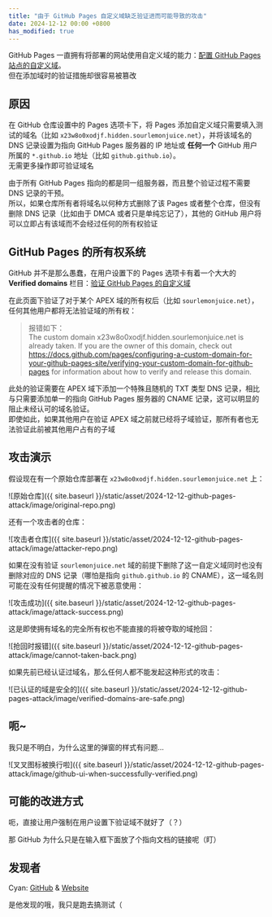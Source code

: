 ```yaml
---
title: "由于 GitHub Pages 自定义域缺乏验证进而可能导致的攻击"
date: 2024-12-12 00:00 +0800
has_modified: true
---
```


GitHub Pages 一直拥有将部署的网站使用自定义域的能力：[配置 GitHub Pages 站点的自定义域](https://docs.github.com/zh/pages/configuring-a-custom-domain-for-your-github-pages-site)。\
但在添加域时的验证措施却很容易被篡改

## 原因

在 GitHub 仓库设置中的 Pages 选项卡下，将 Pages 添加自定义域只需要填入测试的域名（比如 `x23w8o0xodjf.hidden.sourlemonjuice.net`），并将该域名的 DNS 记录设置为指向 GitHub Pages 服务器的 IP 地址或 **任何一个** GitHub 用户所属的 `*.github.io` 地址（比如 `github.github.io`）。\
无需更多操作即可验证域名

由于所有 GitHub Pages 指向的都是同一组服务器，而且整个验证过程不需要 DNS 记录的干预。\
所以，如果仓库所有者将域名以何种方式删除了该 Pages 或者整个仓库，但没有删除 DNS 记录（比如由于 DMCA 或者只是单纯忘记了），其他的 GitHub 用户将可以立即占有该域而不会经过任何的所有权验证

## GitHub Pages 的所有权系统

GitHub 并不是那么愚蠢，在用户设置下的 Pages 选项卡有着一个大大的 **Verified domains** 栏目：[验证 GitHub Pages 的自定义域](https://docs.github.com/zh/pages/configuring-a-custom-domain-for-your-github-pages-site/verifying-your-custom-domain-for-github-pages)

在此页面下验证了对于某个 APEX 域的所有权后（比如 `sourlemonjuice.net`），任何其他用户都将无法验证域的所有权：

> 报错如下：\
> The custom domain x23w8o0xodjf.hidden.sourlemonjuice.net is already taken. If you are the owner of this domain, check out https://docs.github.com/pages/configuring-a-custom-domain-for-your-github-pages-site/verifying-your-custom-domain-for-github-pages for information about how to verify and release this domain.

此处的验证需要在 APEX 域下添加一个特殊且随机的 TXT 类型 DNS 记录，相比与只需要添加单一的指向 GitHub Pages 服务器的 CNAME 记录，这可以明显的阻止未经认可的域名验证。\
即使如此，如果其他用户在验证 APEX 域之前就已经将子域验证，那所有者也无法验证此前被其他用户占有的子域

## 攻击演示

假设现在有一个原始仓库部署在 `x23w8o0xodjf.hidden.sourlemonjuice.net` 上：

![原始仓库]({{ site.baseurl }}/static/asset/2024-12-12-github-pages-attack/image/original-repo.png)

还有一个攻击者的仓库：

![攻击者仓库]({{ site.baseurl }}/static/asset/2024-12-12-github-pages-attack/image/attacker-repo.png)

如果在没有验证 `sourlemonjuice.net` 域的前提下删除了这一自定义域同时也没有删除对应的 DNS 记录（哪怕是指向 `github.github.io` 的 CNAME），这一域名则可能在没有任何提醒的情况下被恶意使用：

![攻击成功]({{ site.baseurl }}/static/asset/2024-12-12-github-pages-attack/image/attack-success.png)

这是即使拥有域名的完全所有权也不能直接的将被夺取的域抢回：

![抢回时报错]({{ site.baseurl }}/static/asset/2024-12-12-github-pages-attack/image/cannot-taken-back.png)

如果先前已经认证过域名，那么任何人都不能发起这种形式的攻击：

![已认证的域是安全的]({{ site.baseurl }}/static/asset/2024-12-12-github-pages-attack/image/verified-domains-are-safe.png)

## 呃~

我只是不明白，为什么这里的弹窗的样式有问题...

![叉叉图标被换行啦]({{ site.baseurl }}/static/asset/2024-12-12-github-pages-attack/image/github-ui-when-successfully-verified.png)

## 可能的改进方式

呃，直接让用户强制在用户设置下验证域不就好了（？）

那 GitHub 为什么只是在输入框下面放了个指向文档的链接呢（盯）

## 发现者

Cyan: [GitHub](https://github.com/CyanChanges) & [Website](https://www.cyans.me/)

是他发现的哦，我只是跑去搞测试（

